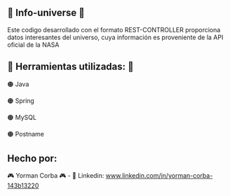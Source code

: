 ## 👾 Info-universe 👾

Este codigo desarrollado con el formato REST-CONTROLLER proporciona datos interesantes del universo, cuya información es proveniente de la API oficial de la NASA

## 👜 Herramientas utilizadas: 👜

🟠 Java

🟠 Spring

🟠 MySQL

🟠 Postname

## Hecho por:

🎮 Yorman Corba 🎮 - 💼 Linkedin: www.linkedin.com/in/yorman-corba-143b13220
